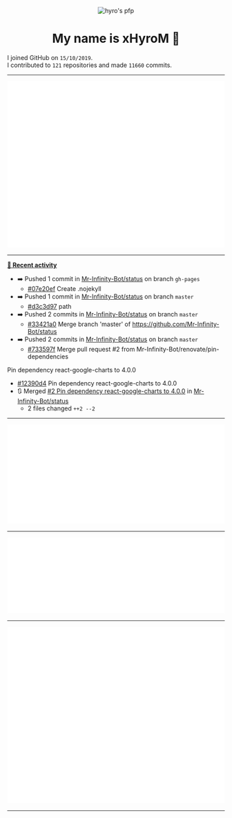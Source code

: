 <p align="center">
    <img src="https://avatars.githubusercontent.com/u/56601352" width="192" alt="hyro's pfp" />
    <h1 align="center">My name is xHyroM 👋</h1>
</p>

I joined GitHub on `15/10/2019`.  
I contributed to `121` repositories and made `11660` commits.  

___

<img src="https://github.com/xHyroM/xHyroM/blob/master/.cache/base.svg">

___

**[📰 Recent activity](https://github.com/xHyroM)**
* ➡️ Pushed 1 commit in [Mr-Infinity-Bot/status](https://github.com/Mr-Infinity-Bot/status) on branch `gh-pages`
  * [#07e20ef](https://github.com/Mr-Infinity-Bot/status/commit/07e20ef) Create .nojekyll
* ➡️ Pushed 1 commit in [Mr-Infinity-Bot/status](https://github.com/Mr-Infinity-Bot/status) on branch `master`
  * [#d3c3d97](https://github.com/Mr-Infinity-Bot/status/commit/d3c3d97) path
* ➡️ Pushed 2 commits in [Mr-Infinity-Bot/status](https://github.com/Mr-Infinity-Bot/status) on branch `master`
  * [#33421a0](https://github.com/Mr-Infinity-Bot/status/commit/33421a0) Merge branch &#39;master&#39; of https://github.com/Mr-Infinity-Bot/status
* ➡️ Pushed 2 commits in [Mr-Infinity-Bot/status](https://github.com/Mr-Infinity-Bot/status) on branch `master`
  * [#733597f](https://github.com/Mr-Infinity-Bot/status/commit/733597f) Merge pull request #2 from Mr-Infinity-Bot/renovate/pin-dependencies

Pin dependency react-google-charts to 4.0.0
  * [#12390d4](https://github.com/Mr-Infinity-Bot/status/commit/12390d4) Pin dependency react-google-charts to 4.0.0
* 🔃 Merged [#2 Pin dependency react-google-charts to 4.0.0](https://github.com/Mr-Infinity-Bot/status/pull/2) in [Mr-Infinity-Bot/status](https://github.com/Mr-Infinity-Bot/status)
  * 2 files changed `++2 --2`


___

<img src="https://github.com/xHyroM/xHyroM/blob/master/.cache/isocalendar.svg">

___

<img src="https://github.com/xHyroM/xHyroM/blob/master/.cache/languages.svg">

___

<img src="https://github.com/xHyroM/xHyroM/blob/master/.cache/achievements.svg">

___
